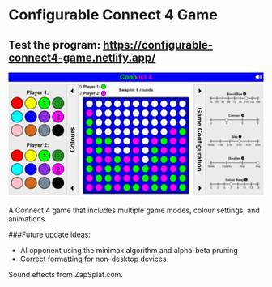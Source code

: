 # Configurable Connect 4 Game
## Test the program: https://configurable-connect4-game.netlify.app/

![Configurable Connect 4 Game - Screenshot](Connect4-screenshot.png)

A Connect 4 game that includes multiple game modes, colour settings, and animations.

###Future update ideas:
- AI opponent using the minimax algorithm and alpha-beta pruning
- Correct formatting for non-desktop devices

Sound effects from ZapSplat.com.
